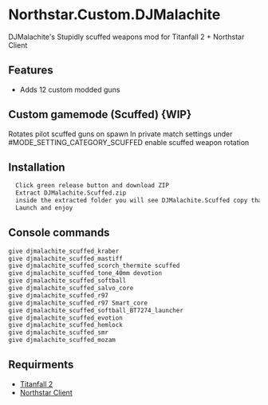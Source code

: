 
# Northstar.Custom.DJMalachite

DJMalachite's Stupidly scuffed weapons mod for Titanfall 2 + Northstar Client


## Features

- Adds 12 custom modded guns

## Custom gamemode (Scuffed) {WIP}

Rotates pilot scuffed guns on spawn
In private match settings under #MODE_SETTING_CATEGORY_SCUFFED enable scuffed weapon rotation


## Installation



```bash
  Click green release button and download ZIP
  Extract DJMalachite.Scuffed.zip
  inside the extracted folder you will see DJMalachite.Scuffed copy that to Titanfall2\R2Northstar\mods
  Launch and enjoy
```
    
## Console commands

```bash
give djmalachite_scuffed_kraber
give djmalachite_scuffed_mastiff
give djmalachite_scuffed_scorch_thermite scuffed
give djmalachite_scuffed_tone_40mm devotion
give djmalachite_scuffed_softball 
give djmalachite_scuffed_salvo_core
give djmalachite_scuffed_r97
give djmalachite_scuffed_r97 Smart_core
give djmalachite_scuffed_softball_BT7274_launcher
give djmalachite_scuffed_evotion
give djmalachite_scuffed_hemlock
give djmalachite_scuffed_smr
give djmalachite_scuffed_mozam
```
## Requirments

 - [Titanfall 2](https://www.ea.com/en-gb/games/titanfall/titanfall-2)
 - [Northstar Client](https://github.com/R2Northstar)

